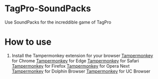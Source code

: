 # TagPro-SoundPacks
Use SoundPacks for the increddible game of TagPro

# How to use
1. Install the Tampermonkey extension for your browser
   [Tampermonkey](https://chrome.google.com/webstore/detail/dhdgffkkebhmkfjojejmpbldmpobfkfo "Tampermonkey for Chrome") for Chrome
   [Tampermonkey](https://www.microsoft.com/store/apps/9NBLGGH5162S "Tampermonkey for Edge") for Edge
   [Tampermonkey](https://safari.tampermonkey.net/tampermonkey.safariextz "Tampermonkey for Safari") for Safari
   [Tampermonkey](https://addons.mozilla.org/en-US/firefox/addon/tampermonkey/ "Tampermonkey for Firefox") for Firefox
   [Tampermonkey](https://addons.opera.com/en/extensions/details/tampermonkey-beta/ "Tampermonkey for Opera Next") for Opera Next
   [Tampermonkey](https://play.google.com/store/apps/details?id=net.tampermonkey.dolphin "Tampermonkey for Dolphin Browser") for Dolphin Browser
   [Tampermonkey](https://play.google.com/store/apps/details?id=net.tampermonkey.uc "Tampermonkey for UC Browser") for UC Browser

